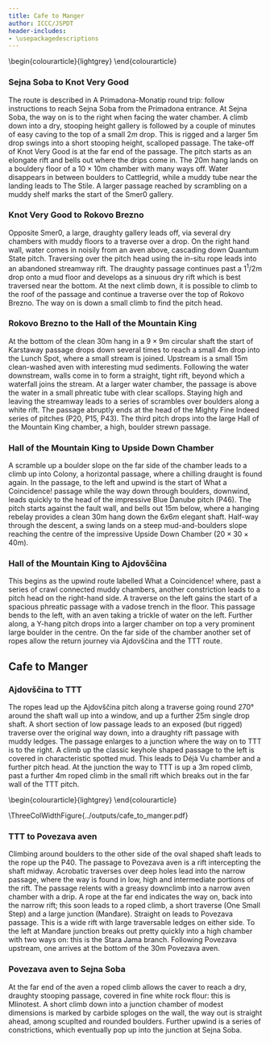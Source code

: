 ```yaml
---
title: Cafe to Manger
author: ICCC/JSPDT
header-includes:
- \usepackagedescriptions
---
```


\begin{colourarticle}{lightgrey}
\end{colourarticle}

### Sejna Soba to Knot Very Good
The route is described in A Primadona-Monatip round trip: follow instructions to reach Sejna Soba from the Primadona entrance. At Sejna Soba, the way on is to the right when facing the water chamber. A climb down into a dry, stooping height gallery is followed by a couple of minutes of easy caving to the top of a small $2m$ drop. This is rigged and a larger 5m drop swings into a short stooping height, scalloped passage. The take-off of Knot Very Good is at the far end of the passage. The pitch starts as an elongate rift and bells out where the drips come in. The 20m hang lands on a bouldery floor of a $10 \times 10$m chamber with many ways off. Water disappears in between boulders to Cattlegrid, while a muddy tube near the landing leads to The Stile. A larger passage reached by scrambling on a muddy shelf marks the start of the Smer0 gallery.

### Knot Very Good to Rokovo Brezno
 Opposite Smer0, a large, draughty gallery leads off, via several dry chambers with muddy floors to a traverse over a drop. On the right hand wall, water comes in noisily from an aven above, cascading down Quantum State pitch. Traversing over the pitch head using the in-situ rope leads into an abandoned streamway rift.  The draughty passage continues past a $1^1/2$m drop onto a mud floor and develops as a sinuous dry rift which is best traversed near the bottom. At the next climb down, it is possible to climb to the roof of the passage and continue a traverse over the top of Rokovo Brezno. The way on is down a small climb to find the pitch head.

### Rokovo Brezno to the Hall of the Mountain King
 At the bottom of the clean 30m hang in a $9\times9$m circular shaft the start of Karstaway passage drops down several times to reach a small 4m drop into the Lunch Spot, where a small stream is joined. Upstream is a small 15m clean-washed aven with interesting mud sediments. Following the water downstream, walls come in to form a straight, tight rift, beyond which a waterfall joins the stream. At a larger water chamber, the passage is above the water in a small phreatic tube with clear scallops. Staying high and leaving the streamway leads to a series of scrambles over boulders along a white rift. The passage abruptly ends at the head of the Mighty Fine Indeed series of pitches (P20, P15, P43). The third pitch drops into the large Hall of the Mountain King chamber, a high, boulder strewn passage.

### Hall of the Mountain King to Upside Down Chamber
A scramble up a boulder slope on the far side of the chamber leads to a climb up into Colony, a horizontal passage, where a chilling draught is found again. In the passage, to the left and upwind is the start of What a Coincidence! passage while the way down through boulders, downwind, leads quickly to the head of the impressive Blue Danube pitch (P46). The pitch starts against the fault wall, and bells out 15m below, where a hanging rebelay provides a clean 30m hang down the $6x6m$ elegant shaft. Half-way through the descent, a swing lands on a steep mud-and-boulders slope reaching the centre of the impressive Upside Down Chamber ($20\times30\times40$m).

### Hall of the Mountain King to Ajdovščina
This begins as the upwind route labelled What a Coincidence! where, past a series of crawl connected muddy chambers, another constriction leads to a pitch head on the right-hand side. A traverse on the left gains the start of  a spacious phreatic passage with a vadose trench in the floor. This passage bends to the left, with an aven taking a trickle of water on the left. Further along, a Y-hang pitch drops into a larger chamber on top a very prominent large boulder in the centre. On the far side of the chamber another set of ropes allow the return journey via Ajdovščina and the TTT route.


## Cafe to Manger

### Ajdovščina to TTT
The ropes lead up the Ajdovščina pitch along a traverse going round 270° around the shaft wall up into a window, and up a further 25m single drop shaft. A short section of low passage leads to an exposed (but rigged) traverse over the original way down, into a draughty rift passage with muddy ledges. The passage enlarges to a junction where the way on to TTT is to the right. A climb up the classic keyhole shaped passage to the left is covered in characteristic spotted mud. This leads to Déjà Vu chamber and a further pitch head. At the junction the way to TTT is up a 3m roped climb, past a further 4m roped climb in the small rift which breaks out in the far wall of the TTT pitch.

\begin{colourarticle}{lightgrey}
\end{colourarticle}

\ThreeColWidthFigure{../outputs/cafe_to_manger.pdf}

### TTT to Povezava aven
Climbing around boulders to the other side of the oval shaped shaft leads to the rope up the P40. The passage to Povezava aven is a rift intercepting the shaft midway. Acrobatic traverses over deep holes lead into the narrow passage, where the way is found in low, high and intermediate portions of the rift. The passage relents with a greasy downclimb into a narrow aven chamber with a drip. A rope at the far end indicates the way on, back into the narrow rift; this soon leads to a roped climb, a short traverse (One Small Step) and a large junction (Manđare). Straight on leads to Povezava passage. This is a wide rift with large traversable ledges on either side. To the left at Manđare junction breaks out pretty quickly into a high chamber with two ways on: this is the Stara Jama branch. Following Povezava upstream, one arrives at the bottom of the 30m Povezava aven.

### Povezava aven to Sejna Soba
At the far end of the aven a roped climb allows the caver to reach a dry, draughty stooping passage, covered in fine white rock flour: this is Mlinotest. A short climb down into a junction chamber of modest dimensions is marked by carbide sploges on the wall, the way out is straight ahead, among scuplted and rounded boulders. Further upwind is a series of constrictions, which eventually pop up into the junction at Sejna Soba.

